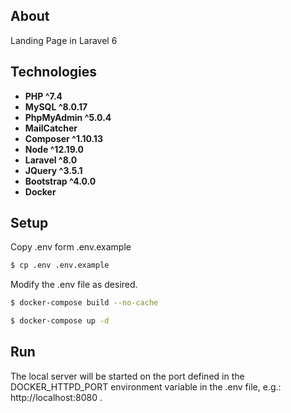 ## About

Landing Page in Laravel 6

## Technologies

- **PHP ^7.4**
- **MySQL ^8.0.17**
- **PhpMyAdmin ^5.0.4**
- **MailCatcher**
- **Composer ^1.10.13**
- **Node ^12.19.0**
- **Laravel ^8.0**
- **JQuery ^3.5.1**
- **Bootstrap ^4.0.0**
- **Docker**

## Setup

Copy .env form .env.example

```bash
$ cp .env .env.example
```

Modify the .env file as desired.

```bash
$ docker-compose build --no-cache

$ docker-compose up -d
```

## Run

The local server will be started on the port defined in the DOCKER_HTTPD_PORT environment variable in the .env file, e.g.: http://localhost:8080 .
